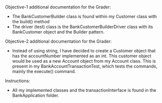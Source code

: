 Objective-1 additional documentation for the Grader:
- The BankCustomerBuilder class is found within my Customer class with the build() method
- The driver (test) class is the BankCustomerBuilderDriver class with its BankCustomer object and the Builder pattern.

Objective-2 additional documentation for the Grader:
- Instead of using string, I have decided to create a Customer object that has the accountNumber implemented as an int. This customer object would be used as a new Account object from my Account class. This is present in my BankAccountTransactionTest, which tests the commands, mainly the execute() command.

Instructions:
- All my implemented classes and the transactionInterface is found in the BankApplication folder.
